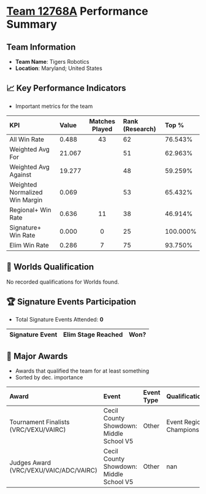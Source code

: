 # [Team 12768A](https://https://www.robotevents.com/teams/V5RC/12768A) Performance Summary

##  Team Information
- **Team Name**: Tigers Robotics
- **Location**: Maryland; United States

## 📈 Key Performance Indicators
- Important metrics for the team

| KPI | Value | Matches Played | Rank (Research) | Top % |
|:---|:-----|:--------------:|:----|:-----|
| All Win Rate | 0.488 | 43 | 62 | 76.543% |
| Weighted Avg For | 21.067 |  | 51 | 62.963% |
| Weighted Avg Against | 19.277 |  | 48 | 59.259% |
| Weighted Normalized Win Margin | 0.069 |  | 53 | 65.432% |
| Regional+ Win Rate | 0.636 | 11 | 38 | 46.914% |
| Signature+ Win Rate | 0.000 | 0 | 25 | 100.000% |
| Elim Win Rate | 0.286 | 7 | 75 | 93.750% |


## 🎯 Worlds Qualification
No recorded qualifications for Worlds found.

## 🏆 Signature Events Participation
- Total Signature Events Attended: **0**

| Signature Event | Elim Stage Reached | Won? |
|:----------------|:-------------------|:----|


## 🥇 Major Awards
- Awards that qualified the team for at least something
- Sorted by dec. importance

| Award | Event | Event Type | Qualification |
|:------|:------|:-----------|:--------------|
| Tournament Finalists (VRC/VEXU/VAIRC) | Cecil County Showdown: Middle School V5 | Other | Event Region Championship |
| Judges Award (VRC/VEXU/VAIC/ADC/VAIRC) | Cecil County Showdown: Middle School V5 | Other | nan |

